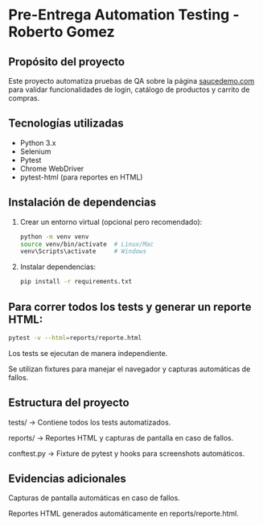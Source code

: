 # Pre-Entrega Automation Testing - Roberto Gomez

## Propósito del proyecto
Este proyecto automatiza pruebas de QA sobre la página [saucedemo.com](https://www.saucedemo.com/) para validar funcionalidades de login, catálogo de productos y carrito de compras.

## Tecnologías utilizadas
- Python 3.x
- Selenium
- Pytest
- Chrome WebDriver
- pytest-html (para reportes en HTML)

## Instalación de dependencias
1. Crear un entorno virtual (opcional pero recomendado):
    ```bash
   python -m venv venv
   source venv/bin/activate  # Linux/Mac
   venv\Scripts\activate     # Windows

2. Instalar dependencias:

    ```bash
    pip install -r requirements.txt

## Para correr todos los tests y generar un reporte HTML:

```bash
pytest -v --html=reports/reporte.html
```

Los tests se ejecutan de manera independiente.

Se utilizan fixtures para manejar el navegador y capturas automáticas de fallos.

## Estructura del proyecto

tests/ → Contiene todos los tests automatizados.

reports/ → Reportes HTML y capturas de pantalla en caso de fallos.

conftest.py → Fixture de pytest y hooks para screenshots automáticos.

## Evidencias adicionales

Capturas de pantalla automáticas en caso de fallos.

Reportes HTML generados automáticamente en reports/reporte.html.
